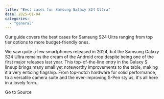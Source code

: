 ```yaml
---
title: "Best cases for Samsung Galaxy S24 Ultra"
date: 2025-01-04
categories: 
  - "general"
---
```


Our guide covers the best cases for Samsung S24 Ultra ranging from top tier options to more budget-friendly ones.

We saw quite a few smartphones released in 2024, but the Samsung Galaxy S24 Ultra remains the cream of the Android crop despite being one of the first major releases last year. This top-of-the-line entry in the Galaxy S lineup brings many small yet noteworthy improvements to the table, making it a very enticing flagship. From top-notch hardware for solid performance, to a versatile camera suite and the ever-improving S-Pen stylus, it's all here in a lovely form.

Go to Source
